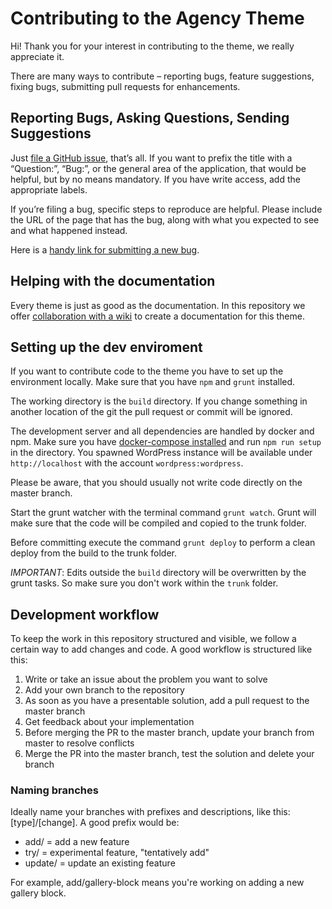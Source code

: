 # Contributing to the Agency Theme

Hi! Thank you for your interest in contributing to the theme, we really appreciate it.

There are many ways to contribute – reporting bugs, feature suggestions, fixing bugs, submitting pull requests for enhancements.

## Reporting Bugs, Asking Questions, Sending Suggestions

Just [file a GitHub issue](https://github.com/luehrsenheinrich/agncy/issues/new), that’s all. If you want to prefix the title with a “Question:”, “Bug:”, or the general area of the application, that would be helpful, but by no means mandatory. If you have write access, add the appropriate labels.

If you’re filing a bug, specific steps to reproduce are helpful. Please include the URL of the page that has the bug, along with what you expected to see and what happened instead.

Here is a [handy link for submitting a new bug](https://github.com/luehrsenheinrich/agncy/issues/new?body=URL%3A%0A%0AWhat+I+expected%3A%0A%0ASteps+to+reproduce%3A%0A%0AWhat+happened+instead%3A&title=Description%20of%20the%20problem).

## Helping with the documentation

Every theme is just as good as the documentation. In this repository we offer [collaboration with a wiki](https://github.com/luehrsenheinrich/agncy/wiki) to create a documentation for this theme.

## Setting up the dev enviroment

If you want to contribute code to the theme you have to set up the environment locally. Make sure that you have `npm` and `grunt` installed.

The working directory is the `build` directory. If you change something in another location of the git the pull request or commit will be ignored.

The development server and all dependencies are handled by docker and npm. Make sure you have [docker-compose installed](https://docs.docker.com/compose/install/) and run `npm run setup` in the directory. You spawned WordPress instance will be available under `http://localhost` with the account `wordpress:wordpress`.

Please be aware, that you should usually not write code directly on the master branch.

Start the grunt watcher with the terminal command `grunt watch`. Grunt will make sure that the code will be compiled and copied to the trunk folder.

Before committing execute the command `grunt deploy` to perform a clean deploy from the build to the trunk folder.

*IMPORTANT*: Edits outside the `build` directory will be overwritten by the grunt tasks. So make sure you don't work within the `trunk` folder.

## Development workflow

To keep the work in this repository structured and visible, we follow a certain way to add changes and code. A good workflow is structured like this: 

1. Write or take an issue about the problem you want to solve
2. Add your own branch to the repository
3. As soon as you have a presentable solution, add a pull request to the master branch
4. Get feedback about your implementation
5. Before merging the PR to the master branch, update your branch from master to resolve conflicts
6. Merge the PR into the master branch, test the solution and delete your branch

### Naming branches

Ideally name your branches with prefixes and descriptions, like this: [type]/[change]. A good prefix would be:

* add/ = add a new feature
* try/ = experimental feature, "tentatively add"
* update/ = update an existing feature

For example, add/gallery-block means you're working on adding a new gallery block.
